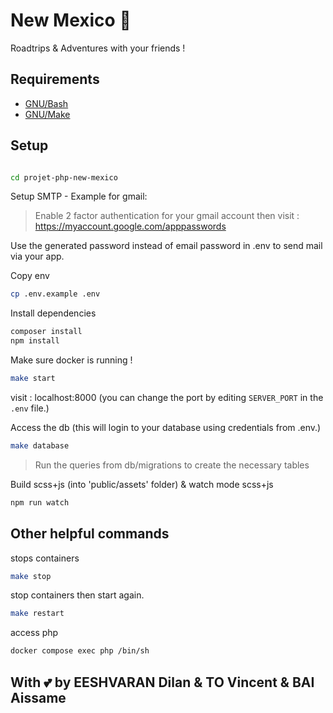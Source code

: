 # New Mexico 🌄

Roadtrips & Adventures with your friends !

## Requirements

- [GNU/Bash](https://www.gnu.org/software/bash/)
- [GNU/Make]()

## Setup

```bash

cd projet-php-new-mexico
```

Setup SMTP - Example for gmail:

> Enable 2 factor authentication for your gmail account
> then visit : https://myaccount.google.com/apppasswords

Use the generated password instead of email password in .env to send mail via your app.

Copy env

```bash
cp .env.example .env
```

Install dependencies

```bash
composer install
npm install
```

Make sure docker is running !

```bash
make start
```

visit : localhost:8000 (you can change the port by editing `SERVER_PORT` in the `.env` file.)

Access the db (this will login to your database using credentials from .env.)

```bash
make database
```

> Run the queries from db/migrations to create the necessary tables

Build scss+js (into 'public/assets' folder) & watch mode scss+js

```bash
npm run watch
```

## Other helpful commands

stops containers

```bash
make stop
```

stop containers then start again.

```bash
make restart
```

access php

```bash
docker compose exec php /bin/sh
```

## With 💕 by EESHVARAN Dilan & TO Vincent & BAI Aissame
